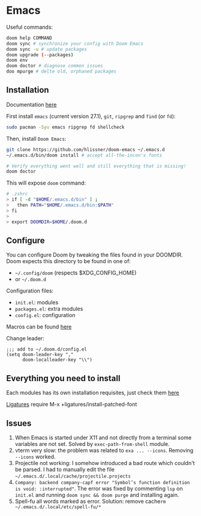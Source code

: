 # Emacs

Useful commands:

```bash
doom help COMMAND
doom sync # synchronize your config with Doom Emacs
doom sync -u # update packages
doom upgrade (--packages)
doom env
doom doctor # diagnose common issues
doo mpurge # delte old, orphaned packages
```

## Installation

Documentation [here](https://github.com/hlissner/doom-emacs/blob/develop/docs/getting_started.org#configure)

First install `emacs` (current version 27.1), `git`, `ripgrep` and `find` (or `fd`):

```bash
sudo pacman -Syu emacs ripgrep fd shellcheck
```

Then, install `Doom Emacs`:

```bash
git clone https://github.com/hlissner/doom-emacs ~/.emacs.d
~/.emacs.d/bin/doom install # accept all-the-incon's fonts

# Verify everything went well and still everything that is missing!
doom doctor
```

This will expose `doom` command:

```bash
# .zshrc
> if [ -d "$HOME/.emacs.d/bin" ] ;
>   then PATH="$HOME/.emacs.d/bin:$PATH"
> fi
>
> export DOOMDIR=$HOME/.doom.d
```

## Configure

You can configure Doom by tweaking the files found in your DOOMDIR. Doom expects this directory to be found in one of:

- `~/.config/doom` (respects $XDG_CONFIG_HOME)
- or `~/.doom.d`

Configuration files:

- `init.el`: modules
- `packages.el`: extra modules
- `config.el`: configuration

Macros can be found [here](https://github.com/hlissner/doom-emacs/blob/develop/docs/api.org#map)

Change leader:

```elisp
;;; add to ~/.doom.d/config.el
(setq doom-leader-key ","
      doom-localleader-key "\\")
```

## Everything you need to install

Each modules has its own installation requisites, just check them [here](./modules.md)

[Ligatures](https://github.com/hlissner/doom-emacs/blob/develop/modules/ui/ligatures/README.org) require M-x +ligatures/install-patched-font

## Issues

1. When Emacs is started under X11 and not directly from a terminal some variables are not set. Solved by `exec-path-from-shell` module.
2. vterm very slow: the problem was related to `exa ... --icons`. Removing `--icons` worked.
3. Projectile not working: I somehow introduced a bad route which couldn't be parsed. I had to manually edit the file `~/.emacs.d/.local/cache/projectile.projects`
4. `Company: backend company-capf error "Symbol’s function definition is void: :interrupted"`. The error was fixed by commenting `lsp` on `init.el` and running `doom sync && doom purge` and installing again.
5. Spell-fu all words marked as error. Solution: remove cache`rm ~/.emacs.d/.local/etc/spell-fu/*`
